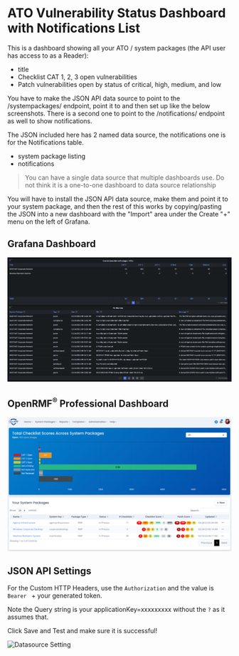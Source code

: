 # ATO Vulnerability Status Dashboard with Notifications List
This is a dashboard showing all your ATO / system packages (the API user has access to as a Reader):
* title
* Checklist CAT 1, 2, 3 open vulnerabilities
* Patch vulnerabilities open by status of critical, high, medium, and low

You have to make the JSON API data source to point to the /systempackages/ endpoint, point it to and then set up like the below screenshots. There is a second one to point to the /notifications/ endpoint as well to show notifications. 

The JSON included here has 2 named data source, the notifications one is for the Notifications table. 
* system package listing
* notifications

> You can have a single data source that multiple dashboards use. Do not think it is a one-to-one dashboard to data source relationship

You will have to install the JSON API data source, make them and point it to your system package, and then the rest of this works by copying/pasting the JSON into a new dashboard with the "Import" area under the Create "+" menu on the left of Grafana.

## Grafana Dashboard
![Grafana Dashboard](./img/vuln-status-listing-with-notifications.png?raw=true)

## OpenRMF<sup>&reg;</sup> Professional Dashboard
![Application Dashboard](../dashboard-ato-systempackagenumbers/img/systempackage-listing.png?raw=true)

## JSON API Settings
For the Custom HTTP Headers, use the `Authorization` and the value is `Bearer ` + your generated token. 

Note the Query string is your applicationKey=xxxxxxxxx without the `?` as it assumes that. 

Click Save and Test and make sure it is successful!

![Datasource Setting](./img/jsonapi-settings.png?raw=true)